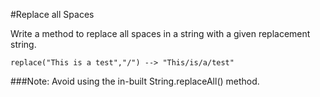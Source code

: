 #Replace all Spaces

Write a method to replace all spaces in a string with a given replacement string. 

```
replace("This is a test","/") --> "This/is/a/test"
```



###Note: Avoid using the in-built String.replaceAll() method. 